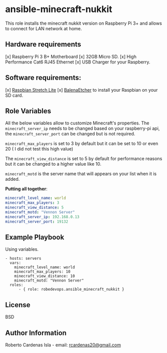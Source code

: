 ansible-minecraft-nukkit
============
This role installs the minecraft nukkit version on Raspberry Pi 3+ and allows to connect for LAN network at home. 

Hardware requirements
------------
[x] Raspberry Pi 3 B+ Motherboard
[x] 32GB Micro SD. 
[x] High Performance Cat6 RJ45 Ethernet
[x] USB Charger for your Raspberry.

Software requirements:
---------------------
[x] [Raspbian Stretch Lite](https://www.raspberrypi.org/downloads/raspbian/)
[x] [BalenaEtcher](https://www.balena.io/etcher/) to install your Raspbian on your SD card.

Role Variables
--------------
All the below variables allow to customize Minecraft's properties. The ```minecraft_server_ip``` needs to be changed based on your raspberry-pi api, the ```minecraft_server_port``` can be changed but is not required.

```minecraft_max_players``` is set to 3 by default but it can be set to 10 or even 20 ( I did not test this high value)

The ```minecraft_view_distance``` is set to 5 by default for performance reasons but it can be changed to a higher value like 10.

```minecraft_motd``` is the server name that will appears on your list when it is added.

**Putting all together**:

```yaml
minecraft_level_name: world
minecraft_max_players: 3
minecraft_view_distance: 5
minecraft_motd: "Vennon Server"
minecraft_server_ip: 192.168.0.13
minecraft_server_port: 19132
```

Example Playbook
----------------

Using variables.

```
- hosts: servers
  vars:
    minecraft_level_name: world
    minecraft_max_players: 10
    minecraft_view_distance: 10
    minecraft_motd: "Vennon Server"
  roles:
      - { role: robedevops.ansible_minecraft_nukkit }
```

License
-------

BSD

Author Information
------------------

Roberto Cardenas Isla - email: rcardenas20@gmail.com
